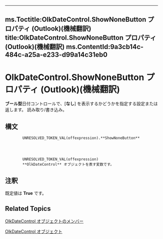 

---
ms.Toctitle:OlkDateControl.ShowNoneButton プロパティ (Outlook)(機械翻訳)
title:OlkDateControl.ShowNoneButton プロパティ (Outlook)(機械翻訳)
ms.ContentId:9a3cb14c-484c-a25a-e233-d99a14c31eb0
---
# OlkDateControl.ShowNoneButton プロパティ (Outlook)(機械翻訳)




**ブール型**日付コントロールで、[**なし**] を表示するかどうかを指定する設定または返します。 読み取り/書き込み。

## 構文

            UNRESOLVED_TOKEN_VAL(offexpression).**ShowNoneButton**




            UNRESOLVED_TOKEN_VAL(offexpression)
            **OlkDateControl** オブジェクトを表す変数です。



## 注釈
既定値は **True** です。



## Related Topics

[OlkDateControl オブジェクトのメンバー](6bc09aee-2f4e-5042-a653-52c0c09068c5.md)

[OlkDateControl オブジェクト](bd0c6bbe-c348-c748-41fe-0cf7ecebcc1e.md)




